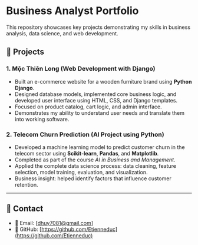 # Business Analyst Portfolio

This repository showcases key projects demonstrating my skills in business analysis, data science, and web development.

## 📌 Projects

### 1. Mộc Thiên Long (Web Development with Django)
- Built an e-commerce website for a wooden furniture brand using **Python Django**.
- Designed database models, implemented core business logic, and developed user interface using HTML, CSS, and Django templates.
- Focused on product catalog, cart logic, and admin interface.
- Demonstrates my ability to understand user needs and translate them into working software.

### 2. Telecom Churn Prediction (AI Project using Python)
- Developed a machine learning model to predict customer churn in the telecom sector using **Scikit-learn**, **Pandas**, and **Matplotlib**.
- Completed as part of the course *AI in Business and Management*.
- Applied the complete data science process: data cleaning, feature selection, model training, evaluation, and visualization.
- Business insight: helped identify factors that influence customer retention.

---

## 📎 Contact

- 📧 Email: [dhuy7081@gmail.com]
- 🔗 GitHub: [https://github.com/Etienneduc](https://github.com/Etienneduc)
